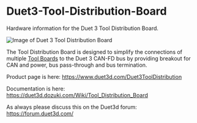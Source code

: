 # Duet3-Tool-Distribution-Board
Hardware information for the Duet 3 Tool Distribution Board.

![Image of Duet 3 Tool Distribution Board](https://d17kynu4zpq5hy.cloudfront.net/igi/duet3d/btMFxP22Zg65PiId.medium)

The Tool Distribution Board is designed to simplify the connections of multiple [Tool Boards](https://github.com/Duet3D/Duet-3-Toolboard-1LC) to the Duet 3 CAN-FD bus by providing breakout for CAN and power, bus pass-through and bus termination.

Product page is here: https://www.duet3d.com/Duet3ToolDistribution

Documentation is here: https://duet3d.dozuki.com/Wiki/Tool_Distribution_Board

As always please discuss this on the Duet3d forum: https://forum.duet3d.com/
